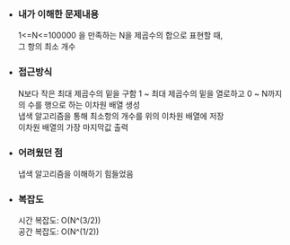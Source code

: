 - ### 내가 이해한 문제내용 
    1<=N<=100000 을 만족하는 N을 제곱수의 합으로 표현할 때,  
    그 항의 최소 개수  

- ### 접근방식  
    N보다 작은 최대 제곱수의 밑을 구함
    1 ~ 최대 제곱수의 밑을 열로하고 0 ~ N까지의 수를 행으로 하는 이차원 배열 생성  
    냅색 알고리즘을 통해 최소항의 개수를 위의 이차원 배열에 저장  
    이차원 배열의 가장 마지막값 출력  

- ### 어려웠던 점  
    냅색 알고리즘을 이해하기 힘들었음  

- ### 복잡도  
    시간 복잡도: O(N^(3/2))  
    공간 복잡도: O(N^(1/2))
